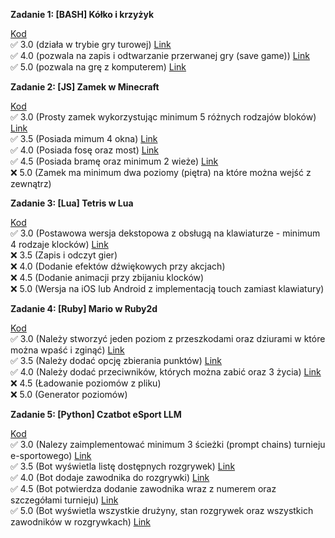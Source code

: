 **Zadanie 1: [BASH] Kółko i krzyżyk**

[Kod](Zadanie_1/) </br>
:white_check_mark: 3.0 (działa w trybie gry turowej) [Link](https://github.com/Kyrylo-Smyrnov/Jezyki_Skryptowe/commit/31d38df287af6594c2c9dfe074be2c0a4a8561a1) </br>
:white_check_mark: 4.0 (pozwala na zapis i odtwarzanie przerwanej gry (save game)) [Link](https://github.com/Kyrylo-Smyrnov/Jezyki_Skryptowe/commit/4e63e13dc9acc5b5f70877f3293c16730a2dbb10) </br>
:white_check_mark: 5.0 (pozwala na grę z komputerem) [Link](https://github.com/Kyrylo-Smyrnov/Jezyki_Skryptowe/commit/fa585b90aa6190fe1aab23c0d667729cdbfa926c) </br>

**Zadanie 2: [JS] Zamek w Minecraft**

[Kod](Zadanie_2/) </br>
:white_check_mark: 3.0 (Prosty zamek wykorzystując minimum 5 różnych rodzajów bloków) [Link](https://github.com/Kyrylo-Smyrnov/Jezyki_Skryptowe/commit/d63f8ca25c9b8d6997d64f8c2397c93af43c71fc) </br>
:white_check_mark: 3.5 (Posiada mimum 4 okna) [Link](https://github.com/Kyrylo-Smyrnov/Jezyki_Skryptowe/commit/d63f8ca25c9b8d6997d64f8c2397c93af43c71fc) </br>
:white_check_mark: 4.0 (Posiada fosę oraz most) [Link](https://github.com/Kyrylo-Smyrnov/Jezyki_Skryptowe/commit/d63f8ca25c9b8d6997d64f8c2397c93af43c71fc) </br>
:white_check_mark: 4.5 (Posiada bramę oraz minimum 2 wieże) [Link](https://github.com/Kyrylo-Smyrnov/Jezyki_Skryptowe/commit/d63f8ca25c9b8d6997d64f8c2397c93af43c71fc) </br>
:x: 5.0 (Zamek ma minimum dwa poziomy (piętra) na które można wejść z
zewnątrz) </br>

**Zadanie 3: [Lua] Tetris w Lua**

[Kod](Zadanie_3/) </br>
:white_check_mark: 3.0 (Postawowa wersja dekstopowa z obsługą na klawiaturze - minimum 4
rodzaje klocków) [Link](https://github.com/Kyrylo-Smyrnov/Jezyki_Skryptowe/commit/48347a74caacad90d63fdabb31135324deb384d5) </br>
:x: 3.5 (Zapis i odczyt gier) </br>
:x: 4.0 (Dodanie efektów dźwiękowych przy akcjach) </br>
:x: 4.5 (Dodanie animacji przy zbijaniu klocków) </br>
:x: 5.0 (Wersja na iOS lub Android z implementacją touch zamiast klawiatury) </br>

**Zadanie 4: [Ruby] Mario w Ruby2d**

[Kod](Zadanie_4/) </br>
:white_check_mark: 3.0 (Należy stworzyć jeden poziom z przeszkodami oraz dziurami w które
można wpaść i zginąć) [Link](https://github.com/Kyrylo-Smyrnov/Jezyki_Skryptowe/commit/6dbddd387444670059045e19eb03cd6f4ab0e765) </br>
:white_check_mark: 3.5 (Należy dodać opcję zbierania punktów) [Link](https://github.com/Kyrylo-Smyrnov/Jezyki_Skryptowe/commit/150bec895502f91995023062df942baf083f2474) </br>
:white_check_mark: 4.0 (Należy dodać przeciwników, których można zabić oraz 3 życia) [Link](https://github.com/Kyrylo-Smyrnov/Jezyki_Skryptowe/commit/b860b73047883dbea9513b7fea44a2e55310722b) </br>
:x: 4.5 (Ładowanie poziomów z pliku) </br>
:x: 5.0 (Generator poziomów) </br>

**Zadanie 5: [Python] Czatbot eSport LLM**

[Kod](Zadanie_5/) </br>
:white_check_mark: 3.0 (Nalezy zaimplementować minimum 3 ścieżki (prompt chains) turnieju e-sportowego) [Link](https://github.com/Kyrylo-Smyrnov/Jezyki_Skryptowe/commit/de2cf21d46a513a50abe04a9be09f1e016c3e595) </br>
:white_check_mark: 3.5 (Bot wyświetla listę dostępnych rozgrywek) [Link](https://github.com/Kyrylo-Smyrnov/Jezyki_Skryptowe/commit/de2cf21d46a513a50abe04a9be09f1e016c3e595) </br>
:white_check_mark: 4.0 (Bot dodaje zawodnika do rozgrywki) [Link](https://github.com/Kyrylo-Smyrnov/Jezyki_Skryptowe/commit/de2cf21d46a513a50abe04a9be09f1e016c3e595) </br>
:white_check_mark: 4.5 (Bot potwierdza dodanie zawodnika wraz z numerem oraz szczegółami turnieju) [Link](https://github.com/Kyrylo-Smyrnov/Jezyki_Skryptowe/commit/de2cf21d46a513a50abe04a9be09f1e016c3e595) </br>
:white_check_mark: 5.0 (Bot wyświetla wszystkie drużyny, stan rozgrywek oraz wszystkich zawodników w rozgrywkach) [Link](https://github.com/Kyrylo-Smyrnov/Jezyki_Skryptowe/commit/de2cf21d46a513a50abe04a9be09f1e016c3e595) </br>